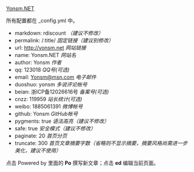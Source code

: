 [Yonsm.NET](http://www.yonsm.net)

所有配置都在 _config.yml 中。

* markdown: rdiscount *（建议不修改）*
* permalink: /:title/ *固定链接（建议别修改）*
* url: http://yonsm.net *网站链接*
* name: Yonsm.NET *网站名*
* author: Yonsm *作者*
* qq: 123018 *QQ号(可选)*
* email: Yonsm@msn.com *电子邮件*
* duoshuo: yonsm *多说评论帐号*
* beian:  浙ICP备12026616号 *备案号(可选)*
* cnzz: 119959 *站长统计(可选)*
* weibo: 1885061391 *微博帐号*
* github: Yonsm *GitHub帐号*
* pygments: true *语法高亮（建议不修改）*
* safe: true *安全模式（建议不修改）*
* paginate: 20 *首页分页*
* truncate: 300 *首页文章摘要字数（省略则不显示摘要，摘要风格尚需进一步美化，建议不使用）*

点击 Powered by 里面的 **Po** 撰写新文章；点击 **ed** 编辑当前页面。
